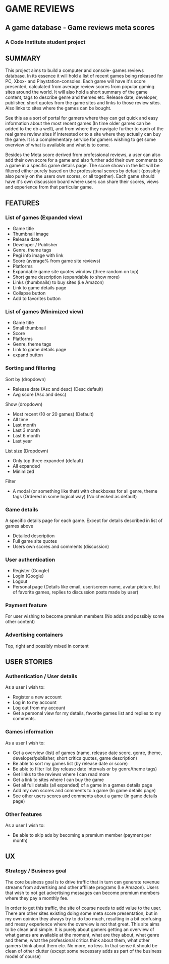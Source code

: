 # GAME REVIEWS
## A game database - Game reviews meta scores
### A Code Institute student project
 
## SUMMARY
This project aims to build a computer and console- games reviews database. In its essence it will hold a list of recent games being released for PC, Xbox- and Playstation-consoles. Each game will have it's score presented, calculated from average review scores from popular gaming sites around the world. It will also hold a short summary of the game content, tags to describe genre and themes etc. Release date, developer, publisher, short quotes from the game sites and links to those review sites. Also links to sites where the games can be bought.

See this as a sort of portal for gamers where they can get quick and easy information about the most recent games (In time older games can be added to the db a well), and from where they navigate further to each of the real game review sites if interested or to a site where they actually can buy the game. It is a complementary service for gamers wishing to get some overview of what is available and what is to come.

Besides the Meta score derived from professional reviews, a user can also add their own score for a game and also further add their own comments to a game in a specific game details page. The score shown in the list will be filtered either purely based on the professional scores by default (possibly also purely on the users own scores, or all together). Each game should have it's own discussion board where users can share their scores, views and experience from that particular game.

## FEATURES
### List of games (Expanded view)
- Game title
- Thumbnail image
- Release date
- Developer / Publisher
- Genre, theme tags
- Pegi info image with link
- Score (average% from game site reviews)
- Platforms
- Expandable game site quotes window (three random on top)
- Short game description (expandable to show more)
- Links (thumbnails) to buy sites (i.e Amazon)
- Link to game details page
- Collapse button
- Add to favorites button

### List of games (Minimized view)
- Game title
- Small thumbnail
- Score
- Platforms
- Genre, theme tags
- Link to game details page
- expand button
 
### Sorting and filtering
Sort by (dropdown)
- Release date (Asc and desc) (Desc default)
- Avg score (Asc and desc)

Show (dropdown)
- Most recent (10 or 20 games) (Default)
- All time 
- Last month
- Last 3 month
- Last 6 month
- Last year

List size (Dropdown)
- Only top three expanded (default)
- All expanded
- Minimized

Filter
- A modal (or something like that) with checkboxes for all genre, theme tags (Ordered in some logical way) (No checked as default)
 
### Game details
A specific details page for each game.
Except for details described in list of games above
- Detailed description
- Full game site quotes 
- Users own scores and comments (discussion)
 
### User authentication
- Register (Google)
- Login (Google)
- Logout
- Personal page (Details like email, user/screen name, avatar picture, list of favorite games, replies to discussion posts made by user)
 
### Payment feature 
For user wishing to become premium members (No adds and possibly some other content)
 
### Advertising containers 
Top, right and possibly mixed in content

## USER STORIES
### Authentication / User details
As a user i wish to:
- Register a new account
- Log in to my account
- Log out from my account
- Get a personal view for my details, favorite games list and replies to my comments.

### Games information
As a user I wish to:
- Get a overview (list) of games (name, release date score, genre, theme, developer/publisher, short critics quotes, game description)
- Be able to sort my games list (by release date or score)
- Be able to filter list (by release date intervals or by genre/theme tags)
- Get links to the reviews where I can read more
- Get a link to sites where I can buy the game
- Get all full details (all expanded) of a game in a games details page
- Add my own scores and comments to a game (In game details page)
- See other users scores and comments about a game (In game details page)

### Other features
As a user I wish to:
- Be able to skip ads by becoming a premium member (payment per month)

## UX

### Strategy / Business goal
The core business goal is to drive traffic that in turn can generate revenue streams from advertising and other affiliate programs (I.e Amazon). Users that wish to not get advertising messages can become premium members where they pay a monthly fee.

In order to get this traffic, the site of course needs to add value to the user. There are other sites existing doing some meta score presentation, but in my own opinion they always try to do too much, resulting in a bit confusing and messy experience where the overview is not that great. This site aims to be clean and simple. It is purely about gamers getting an overview of what games are available at the moment, what are they about, what genre and theme, what the professional critics think about them, what other gamers think about them etc. No more, no less. In that sense it should be clean of other clutter (except some necessary adds as part of the business model of course)

